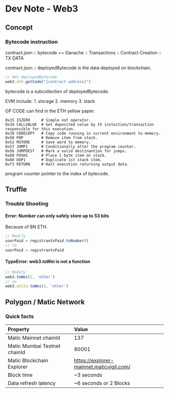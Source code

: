 # Dev Note - Web3

## Concept

### Bytecode instruction

contract.json :: bytecode == Ganache :: Transactions :: Contract Creation :: TX DATA

contract.json :: deployedBytecode is the data deployed on blockchain.

```javascript
// Get deployedBytecode
web3.eth.getCode("{contract address}")
```

bytecode is a subcollection of deployedBytecode.

EVM include: 1. storage 2. memory 3. stack

OP CODE can find in the ETH yellow paper.

```assembly
0x15 ISZERO     # Simple not operator.
0x34 CALLVALUE  # Get deposited value by th instuction/transaction responsible for this execution.
0x39 CODECOPY   # Copy code running in current environment to memory.
0x50 POP        # Remove item from stack.
0x52 MSTORE     # Save word to memory.
0x57 JUMP1      # Conditionally alter the program counter.
0x5b JUMPDEST   # Mark a valid destinantion for jumps.
0x60 PUSH1      # Place 1 byte item on stack.
0x80 DUP1       # Duplicate 1st stack item.
0xf3 RETURN     # Halt execution returning output data.
```

program counter pointer to the index of bytecode.

## Truffle

### Trouble Shooting

#### Error: Number can only safely store up to 53 bits

Because of BN ETH.

```javascript
// Modify
userPaid = registrantsPaid.toNumber()
// to
userPaid = registrantsPaid
```

#### TypeError: web3.toWei is not a function

```javascript
// Modify
web3.toWei(1, 'ether')
// to
web3.utils.toWei(1, 'ether')
```

## Polygon / Matic Network

### Quick facts

| Property                     | Value                                    |
| :--------------------------- | :--------------------------------------- |
| Matic Mainnet chainId        | 137                                      |
| Matic Mumbai Testnet chainId | 80001                                    |
| Matic Blockchain Explorer    | https://explorer-mainnet.maticvigil.com/ |
| Block time                   | ~3 seconds                               |
| Data refresh latency         | ~6 seconds or 2 Blocks                   |

